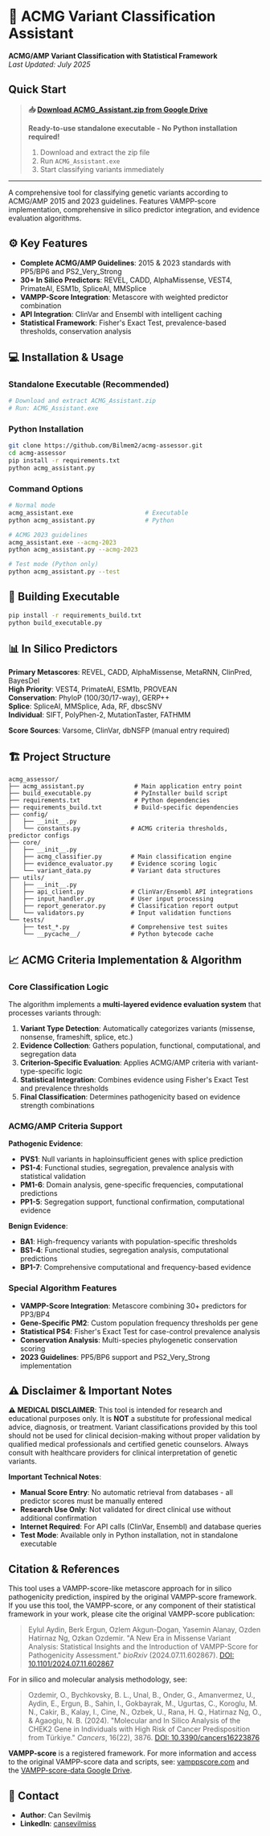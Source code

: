 # 🧬 ACMG Variant Classification Assistant

**ACMG/AMP Variant Classification with Statistical Framework**  
*Last Updated: July 2025*

## **Quick Start**

> **📥 [Download ACMG_Assistant.zip from Google Drive](https://drive.google.com/file/d/1UvbirCNOYR3S_p5m0dVSWeo59rGHkIUu/view?usp=sharing)**  
> 
> **Ready-to-use standalone executable - No Python installation required!**  
> 1. Download and extract the zip file  
> 2. Run `ACMG_Assistant.exe`  
> 3. Start classifying variants immediately  

---

A comprehensive tool for classifying genetic variants according to ACMG/AMP 2015 and 2023 guidelines. Features VAMPP-score implementation, comprehensive in silico predictor integration, and evidence evaluation algorithms.

## ⚙️ Key Features

- **Complete ACMG/AMP Guidelines**: 2015 & 2023 standards with PP5/BP6 and PS2_Very_Strong
- **30+ In Silico Predictors**: REVEL, CADD, AlphaMissense, VEST4, PrimateAI, ESM1b, SpliceAI, MMSplice
- **VAMPP-Score Integration**: Metascore with weighted predictor combination
- **API Integration**: ClinVar and Ensembl with intelligent caching
- **Statistical Framework**: Fisher's Exact Test, prevalence-based thresholds, conservation analysis

## 💻 Installation & Usage

### Standalone Executable (Recommended)
```bash
# Download and extract ACMG_Assistant.zip
# Run: ACMG_Assistant.exe
```

### Python Installation
```bash
git clone https://github.com/Bilmem2/acmg-assessor.git
cd acmg-assessor
pip install -r requirements.txt
python acmg_assistant.py
```

### Command Options
```bash
# Normal mode
acmg_assistant.exe                    # Executable
python acmg_assistant.py              # Python

# ACMG 2023 guidelines
acmg_assistant.exe --acmg-2023
python acmg_assistant.py --acmg-2023

# Test mode (Python only)
python acmg_assistant.py --test
```

## 🔧 Building Executable

```bash
pip install -r requirements_build.txt
python build_executable.py
```

## 📊 In Silico Predictors

**Primary Metascores**: REVEL, CADD, AlphaMissense, MetaRNN, ClinPred, BayesDel  
**High Priority**: VEST4, PrimateAI, ESM1b, PROVEAN  
**Conservation**: PhyloP (100/30/17-way), GERP++  
**Splice**: SpliceAI, MMSplice, Ada, RF, dbscSNV  
**Individual**: SIFT, PolyPhen-2, MutationTaster, FATHMM

**Score Sources**: Varsome, ClinVar, dbNSFP (manual entry required)


## 🏗️ Project Structure

```
acmg_assessor/
├── acmg_assistant.py              # Main application entry point
├── build_executable.py            # PyInstaller build script
├── requirements.txt               # Python dependencies
├── requirements_build.txt         # Build-specific dependencies
├── config/
│   ├── __init__.py
│   └── constants.py              # ACMG criteria thresholds, predictor configs
├── core/
│   ├── __init__.py
│   ├── acmg_classifier.py        # Main classification engine
│   ├── evidence_evaluator.py     # Evidence scoring logic
│   └── variant_data.py           # Variant data structures
├── utils/
│   ├── __init__.py
│   ├── api_client.py             # ClinVar/Ensembl API integrations
│   ├── input_handler.py          # User input processing
│   ├── report_generator.py       # Classification report output
│   └── validators.py             # Input validation functions
└── tests/
    ├── test_*.py                 # Comprehensive test suites
    └── __pycache__/              # Python bytecode cache
```

## 📈 ACMG Criteria Implementation & Algorithm

### Core Classification Logic
The algorithm implements a **multi-layered evidence evaluation system** that processes variants through:

1. **Variant Type Detection**: Automatically categorizes variants (missense, nonsense, frameshift, splice, etc.)
2. **Evidence Collection**: Gathers population, functional, computational, and segregation data
3. **Criterion-Specific Evaluation**: Applies ACMG/AMP criteria with variant-type-specific logic
4. **Statistical Integration**: Combines evidence using Fisher's Exact Test and prevalence thresholds
5. **Final Classification**: Determines pathogenicity based on evidence strength combinations

### ACMG/AMP Criteria Support

**Pathogenic Evidence**:
- **PVS1**: Null variants in haploinsufficient genes with splice prediction
- **PS1-4**: Functional studies, segregation, prevalence analysis with statistical validation
- **PM1-6**: Domain analysis, gene-specific frequencies, computational predictions
- **PP1-5**: Segregation support, functional confirmation, computational evidence

**Benign Evidence**:
- **BA1**: High-frequency variants with population-specific thresholds
- **BS1-4**: Functional studies, segregation analysis, computational predictions
- **BP1-7**: Comprehensive computational and frequency-based evidence

### Special Algorithm Features
- **VAMPP-Score Integration**: Metascore combining 30+ predictors for PP3/BP4
- **Gene-Specific PM2**: Custom population frequency thresholds per gene
- **Statistical PS4**: Fisher's Exact Test for case-control prevalence analysis
- **Conservation Analysis**: Multi-species phylogenetic conservation scoring
- **2023 Guidelines**: PP5/BP6 support and PS2_Very_Strong implementation

## ⚠️ Disclaimer & Important Notes

**⚠️ MEDICAL DISCLAIMER**: This tool is intended for research and educational purposes only. It is **NOT** a substitute for professional medical advice, diagnosis, or treatment. Variant classifications provided by this tool should not be used for clinical decision-making without proper validation by qualified medical professionals and certified genetic counselors. Always consult with healthcare providers for clinical interpretation of genetic variants.

**Important Technical Notes**:
- **Manual Score Entry**: No automatic retrieval from databases - all predictor scores must be manually entered
- **Research Use Only**: Not validated for direct clinical use without additional confirmation
- **Internet Required**: For API calls (ClinVar, Ensembl) and database queries
- **Test Mode**: Available only in Python installation, not in standalone executable

##   Citation & References
This tool uses a VAMPP-score-like metascore approach for in silico pathogenicity prediction, inspired by the original VAMPP-score framework. If you use this tool, the VAMPP-score, or any component of their statistical framework in your work, please cite the original VAMPP-score publication:

> Eylul Aydin, Berk Ergun, Ozlem Akgun-Dogan, Yasemin Alanay, Ozden Hatirnaz Ng, Ozkan Ozdemir. "A New Era in Missense Variant Analysis: Statistical Insights and the Introduction of VAMPP-Score for Pathogenicity Assessment." *bioRxiv* (2024.07.11.602867). [DOI: 10.1101/2024.07.11.602867](https://doi.org/10.1101/2024.07.11.602867)

For in silico and molecular analysis methodology, see:

> Ozdemir, O., Bychkovsky, B. L., Unal, B., Onder, G., Amanvermez, U., Aydin, E., Ergun, B., Sahin, I., Gokbayrak, M., Ugurtas, C., Koroglu, M. N., Cakir, B., Kalay, I., Cine, N., Ozbek, U., Rana, H. Q., Hatirnaz Ng, O., & Agaoglu, N. B. (2024). "Molecular and In Silico Analysis of the CHEK2 Gene in Individuals with High Risk of Cancer Predisposition from Türkiye." *Cancers*, 16(22), 3876. [DOI: 10.3390/cancers16223876](https://doi.org/10.3390/cancers16223876)

**VAMPP-score** is a registered framework. For more information and access to the original VAMPP-score data and scripts, see: [vamppscore.com](https://vamppscore.com/) and the [VAMPP-score-data Google Drive](https://drive.google.com/drive/folders/1emkHcTlxgjH6G-2Yl4wQQnKi5Wsip4IY?usp=drive_link).

## 👤 Contact

- **Author**: Can Sevilmiş
- **LinkedIn**: [cansevilmiss](https://linkedin.com/in/cansevilmiss)
